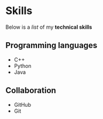 # Skills 

Below is a _list_ of my **technical skills** 

## Programming languages 
- C++ 
- Python 
- Java

## Collaboration 
- GitHub
- Git
